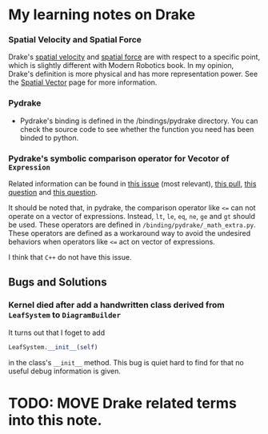 # My learning notes on Drake

### Spatial Velocity and Spatial Force 
Drake's [spatial velocity](https://drake.mit.edu/doxygen_cxx/classdrake_1_1multibody_1_1_spatial_velocity.html) and [spatial force](https://drake.mit.edu/doxygen_cxx/classdrake_1_1multibody_1_1_spatial_force.html) are with respect to a specific point, which is slightly different with Modern Robotics book. In my opinion, Drake's definition is more physical and has more representation power. See the [Spatial Vector](https://drake.mit.edu/doxygen_cxx/group__multibody__spatial__vectors.html) page for more information.

### Pydrake
- Pydrake's binding is defined in the /bindings/pydrake directory. You can check the source code to see whether the function you need has been binded to python.

### Pydrake's symbolic comparison operator for Vecotor of `Expression` 
Related information can be found in [this issue](https://github.com/RobotLocomotion/drake/issues/8315) (most relevant), [this pull](https://github.com/RobotLocomotion/drake/pull/11171), [this question](https://stackoverflow.com/questions/64736910/using-le-or-ge-with-scalar-left-hand-side-creates-unsized-formula-array) and [this question](https://stackoverflow.com/questions/68615278/runtimeerror-you-should-not-call-bool-nonzero-on-formula).

It should be noted that, in pydrake, the comparison operator like `<=` can not operate on a vector of expressions. Instead, `lt`, `le`, `eq`, `ne`, `ge` and `gt` should be used. These operators are defined in `/binding/pydrake/_math_extra.py`. These operators are defined as a workaround way to avoid the undesired behaviors when operators like `<=` act on vector of expressions.

I think that `C++` do not have this issue. 

## Bugs and Solutions
### Kernel died after add a handwritten class derived from `LeafSystem` to `DiagramBuilder`
It turns out that I foget to add 
```python
LeafSystem.__init__(self)
```
in the class's `__init__` method. This bug is quiet hard to find for that no useful debug information is given.


# TODO: MOVE Drake related terms into this note.